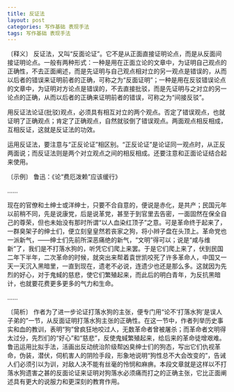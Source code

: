 ```yaml
---
title: 反证法
layout: post
categories: 写作基础 表现手法
tags: 写作基础 表现手法
---
```


〔释义〕 反证法，又叫“反面论证”。它不是从正面直接证明论点，而是从反面间接证明论点。一般有两种形式：一种是用在正面立论的文章中，为证明自己观点的正确性，不去正面阐述，而是先证明与自己观点相对立的另一观点是错误的，从而以后者的错误来证明前者的正确，可称之为“反面证明”；一种是用在反驳错误论点的文章中，为证明对方论点是错误的，不去直接批驳，而是先证明与之对立的另一论点的正确，从而以后者的正确来证明前者的错误，可称之为“间接反驳”。

用反证法论证(批驳)观点，必须具有相互对立的两个观点。否定了错误观点，也就证明了正确观点；肯定了正确观点，自然就驳倒了错误观点。两面观点相反相成，互相反证，这就是反证法的功效。

运用反证法，要注意与“正反论证”相区别。“正反论证”是论证同一观点时，从正反两面说；而反证法则是两个对立观点之间的相反相成。还要注意和正面论证结合起来使用。

〔示例〕 鲁迅：《论“费厄泼赖”应该缓行》

……

现在的官僚和土绅士或洋绅士，只要不合自意的，便说是赤化，是共产；民国元年以前稍不同，先是说康党，后是说革党，甚至于到官里去告密，一面固然在保全自己的尊荣，但也未始没有那时所谓“以人血染红顶子”之意。可是革命终于起来了，一群臭架子的绅士们，便立刻皇皇然若丧家之狗，将小辫子盘在头顶上。革命党也一派新气，——绅士们先前所深恶痛绝的新气，“文明”得可以；说是“咸与维新”了，我们是不打落水狗的，听凭它们爬上来罢。于是它们爬上来了，伏到民国二年下半年，二次革命的时候，就突出来帮着袁世凯咬死了许多革命人，中国又一天一天沉入黑暗里，一直到现在，遗老不必说，连遗少也还是那么多。这就因为先烈的好心，对于鬼蜮的慈悲，使它们繁殖起来，而此后的明白青年，为反抗黑暗计，也就要花费更多更多的气力和生命。

……

〔简析〕 作者为了进一步论证打落水狗的主张，便专门用“论不‘打落水狗’是误人子弟的”一节，从反面证明打落水狗主张的正确性。在这一节中，作者列举历史事实和血的教训，表明“狗”曾疯狂地咬过人，无数革命者曾被屠杀；而革命者文明得太过分，先烈们的“好心”和“慈悲”，反使鬼蜮繁殖起来，给后来的革命徒增艰难。鲁迅运用比拟手法，活画出反动统治阶级帮凶臭绅士们的狗态，写出它们仇视革命，伪装，潜伏，伺机害人的阴险手段，形象地说明“狗性总不大会改变的”，告诫人们必须引以为训，对敌人决不能有丝毫的怜悯和麻痹。本段文章就是这样以不打落水狗遗害之甚的反面论证来证明对狗落水必须痛而打之的正确主张，它比正面阐述具有更大的说服力和更深刻的教育作用。 